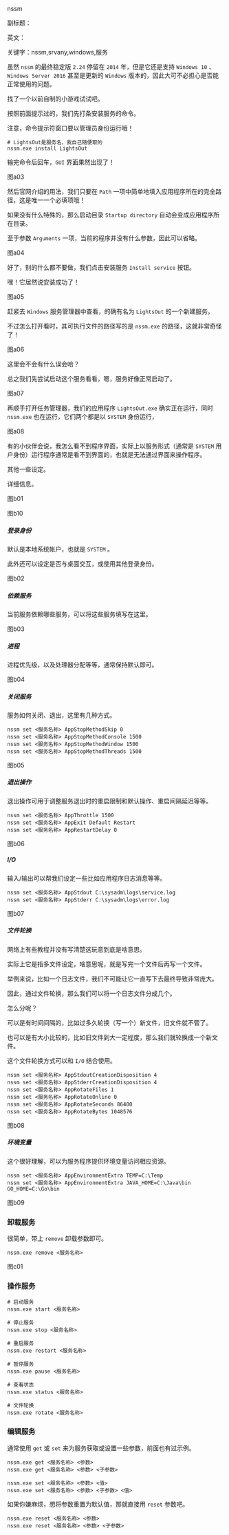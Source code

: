 nssm

副标题：

英文：

关键字：nssm,srvany,windows,服务









虽然 `nssm` 的最终稳定版 `2.24` 停留在 `2014` 年，但是它还是支持 `Windows 10` 、`Windows Server 2016` 甚至是更新的 `Windows` 版本的，因此大可不必担心是否能正常使用的问题。







找了一个以前自制的小游戏试试吧。

按照前面提示过的，我们先打条安装服务的命令。

注意，命令提示符窗口要以管理员身份运行哦！

```
# LightsOut是服务名，我自己随便取的
nssm.exe install LightsOut
```

输完命令后回车，`GUI` 界面果然出现了！

图a03



然后官网介绍的用法，我们只要在 `Path` 一项中简单地填入应用程序所在的完全路径，这是唯一一个必填项哦！

如果没有什么特殊的，那么启动目录 `Startup directory` 自动会变成应用程序所在目录。

至于参数 `Arguments` 一项，当前的程序并没有什么参数，因此可以省略。

图a04



好了，别的什么都不要做，我们点击安装服务 `Install service` 按钮。

嘿！它居然说安装成功了！

图a05



赶紧去 `Windows` 服务管理器中查看，的确有名为 `LightsOut` 的一个新建服务。

不过怎么打开看时，其可执行文件的路径写的是 `nssm.exe` 的路径，这就非常奇怪了！

图a06



这里会不会有什么误会哈？

总之我们先尝试启动这个服务看看，嗯，服务好像正常启动了。

图a07



再顺手打开任务管理器，我们的应用程序 `LightsOut.exe` 确实正在运行，同时 `nssm.exe` 也在运行，它们两个都是以 `SYSTEM` 身份运行，

图a08



有的小伙伴会说，我怎么看不到程序界面，实际上以服务形式（通常是 `SYSTEM` 用户身份）运行程序通常是看不到界面的，也就是无法通过界面来操作程序。





其他一些设定。

详细信息。

图b01

图b10



##### 登录身份

默认是本地系统帐户，也就是 `SYSTEM` 。

此外还可以设定是否与桌面交互，或使用其他登录身份。

图b02



##### 依赖服务

当前服务依赖哪些服务，可以将这些服务填写在这里。

图b03



##### 进程

进程优先级，以及处理器分配等等，通常保持默认即可。

图b04



##### 关闭服务

服务如何关闭、退出，这里有几种方式。

```
nssm set <服务名称> AppStopMethodSkip 0
nssm set <服务名称> AppStopMethodConsole 1500
nssm set <服务名称> AppStopMethodWindow 1500
nssm set <服务名称> AppStopMethodThreads 1500
```

图b05



##### 退出操作

退出操作可用于调整服务退出时的重启限制和默认操作、重启间隔延迟等等。

```
nssm set <服务名称> AppThrottle 1500
nssm set <服务名称> AppExit Default Restart
nssm set <服务名称> AppRestartDelay 0
```

图b06



##### I/O

输入/输出可以帮我们设定一些比如应用程序日志消息等等。

```
nssm set <服务名称> AppStdout C:\sysadm\logs\service.log
nssm set <服务名称> AppStderr C:\sysadm\logs\error.log
```

图b07



##### 文件轮换

网络上有些教程并没有写清楚这玩意到底是啥意思。

实际上它是指多文件设定，啥意思呢，就是写完一个文件后再写一个文件。

举例来说，比如一个日志文件，我们不可能让它一直写下去最终导致非常庞大。

因此，通过文件轮换，那么我们可以将一个日志文件分成几个。

怎么分呢？

可以是有时间间隔的，比如过多久轮换（写一个）新文件，旧文件就不管了。

也可以是有大小比较的，比如旧文件到大一定程度，那么我们就轮换成一个新文件。

这个文件轮换方式可以和 `I/O` 结合使用。

```
nssm set <服务名称> AppStdoutCreationDisposition 4
nssm set <服务名称> AppStderrCreationDisposition 4
nssm set <服务名称> AppRotateFiles 1
nssm set <服务名称> AppRotateOnline 0
nssm set <服务名称> AppRotateSeconds 86400
nssm set <服务名称> AppRotateBytes 1048576
```

图b08



##### 环境变量

这个很好理解，可以为服务程序提供环境变量访问相应资源。

```
nssm set <服务名称> AppEnvironmentExtra TEMP=C:\Temp
nssm set <服务名称> AppEnvironmentExtra JAVA_HOME=C:\Java\bin GO_HOME=C:\Go\bin
```

图b09







### 卸载服务

很简单，带上 `remove` 卸载参数即可。

```
nssm.exe remove <服务名称>
```

图c01



### 操作服务

```
# 启动服务
nssm.exe start <服务名称>

# 停止服务
nssm.exe stop <服务名称>

# 重启服务
nssm.exe restart <服务名称>

# 暂停服务
nssm.exe pause <服务名称>

# 查看状态
nssm.exe status <服务名称>

# 文件轮换
nssm.exe rotate <服务名称>
```



### 编辑服务

通常使用 `get` 或 `set` 来为服务获取或设置一些参数，前面也有过示例。

```
nssm.exe get <服务名称> <参数>
nssm.exe get <服务名称> <参数> <子参数>

nssm.exe set <服务名称> <参数> <值>
nssm.exe set <服务名称> <参数> <子参数> <值>
```



如果你嫌麻烦，想将参数重置为默认值，那就直接用 `reset` 参数吧。

```
nssm.exe reset <服务名称> <参数>
nssm.exe reset <服务名称> <参数> <子参数>
```

